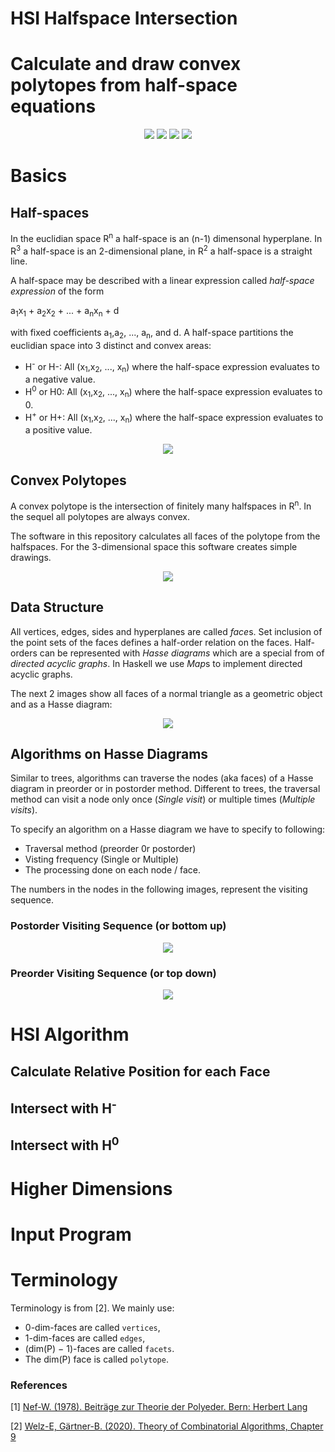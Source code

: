 # HSI Halfspace Intersection

# Calculate and draw convex polytopes from half-space equations

<center>
<img src="./images/okta.svg"/>
<img src="./images/davidit.svg"/>
<img src="./images/diamond0.svg"/>
<img src="./images/diamond1.svg"/>
</center>

# Basics

## Half-spaces

In the euclidian space R<sup>n</sup> a half-space is an (n-1) dimensonal hyperplane.
In R<sup>3</sup> a half-space is an 2-dimensional plane, in R<sup>2</sup> a half-space is
a straight line.

A half-space may be described with a linear expression called *half-space expression* of the form

a<sub>1</sub>x<sub>1</sub> + a<sub>2</sub>x<sub>2</sub> + ... + a<sub>n</sub>x<sub>n</sub> + d

with fixed coefficients a<sub>1</sub>,a<sub>2</sub>, ..., a<sub>n</sub>, and d.  A half-space
partitions the euclidian space into 3 distinct and convex areas:

* H<sup>-</sup> or H-: All (x<sub>1</sub>,x<sub>2</sub>, ..., x<sub>n</sub>) where the half-space expression evaluates to a negative value.
* H<sup>0</sup> or H0: All (x<sub>1</sub>,x<sub>2</sub>, ..., x<sub>n</sub>) where the half-space expression evaluates to 0.
* H<sup>+</sup> or H+: All (x<sub>1</sub>,x<sub>2</sub>, ..., x<sub>n</sub>) where the half-space expression evaluates to a positive value.

<center><img src="./images/Halfspace.svg"/></center>

## Convex Polytopes

A convex polytope is the intersection of finitely many halfspaces in R<sup>n</sup>.
In the sequel all polytopes are always convex.

The software in this repository calculates all faces of the polytope from the halfspaces.
For the 3-dimensional space this software creates simple drawings.

<center><img src="./images/Intersect.svg"/></center>

## Data Structure

All vertices, edges, sides and  hyperplanes are called *face*s. Set inclusion of the point sets of the faces defines a
half-order relation on the faces. Half-orders can be represented with *Hasse diagrams* which are
a special from of *directed acyclic graphs*. In Haskell we use *Map*s to implement directed acyclic graphs.

The next 2 images show all faces of a normal triangle as a geometric object and as a Hasse diagram:

<center><img src="./images/Hasse.svg"/></center>

## Algorithms on Hasse Diagrams

Similar to trees, algorithms can traverse the nodes (aka faces) of a Hasse diagram in preorder or
in postorder method. Different to trees, the traversal method can visit a node only once (*Single visit*) or multiple times (*Multiple visits*).

To specify an algorithm on a Hasse diagram we have to specify to following:

* Traversal method (preorder 0r postorder)
* Visting frequency (Single or Multiple)
* The processing done on each node / face.

The numbers in the nodes in the following images, represent the visiting sequence.

### Postorder Visiting Sequence (or bottom up)

<center><img src="./images/Postorder.svg"/></center>

### Preorder Visiting Sequence (or top down)

<center><img src="./images/Preorder.svg"/></center>

# HSI Algorithm

## Calculate Relative Position for each Face

## Intersect with H<sup>-</sup>

## Intersect with H<sup>0</sup>

# Higher Dimensions

# Input Program

# Terminology

Terminology is from [2]. We mainly use:

* 0-dim-faces are called `vertices`,
* 1-dim-faces are called `edges`,
* (dim(P) − 1)-faces are called `facets`.
* The dim(P) face is called `polytope`.


### References

[1] [Nef-W. (1978). Beiträge zur Theorie der Polyeder. Bern: Herbert Lang](https://books.google.ch/books/about/Beitr%C3%A4ge_zur_Theorie_der_Polyeder.html?id=3Lm0AAAAIAAJ&redir_esc=y)

[2] [Welz-E, Gärtner-B. (2020). Theory of Combinatorial Algorithms, Chapter 9 ](https://ti.inf.ethz.ch/ew/courses/Geo20/lecture/gca20-9.pdf)